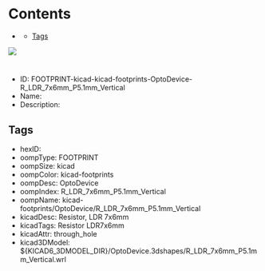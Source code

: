 



Contents
========

* [](#)
	* [Tags](#tags)
  
![][im]
# 

- ID: FOOTPRINT-kicad-kicad-footprints-OptoDevice-R_LDR_7x6mm_P5.1mm_Vertical
- Name: 
- Description: 

## Tags

- hexID: 
- oompType: FOOTPRINT
- oompSize: kicad
- oompColor: kicad-footprints
- oompDesc: OptoDevice
- oompIndex: R_LDR_7x6mm_P5.1mm_Vertical
- oompName: kicad-footprints/OptoDevice/R_LDR_7x6mm_P5.1mm_Vertical
- kicadDesc: Resistor, LDR 7x6mm
- kicadTags: Resistor LDR7x6mm
- kicadAttr: through_hole
- kicad3DModel: ${KICAD6_3DMODEL_DIR}/OptoDevice.3dshapes/R_LDR_7x6mm_P5.1mm_Vertical.wrl



[im]: image.png
